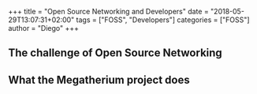 +++
title = "Open Source Networking and Developers"
date = "2018-05-29T13:07:31+02:00"
tags = ["FOSS", "Developers"]
categories = ["FOSS"]
author = "Diego"
+++

## The challenge of Open Source Networking


<!-- more -->

## What the Megatherium project does
